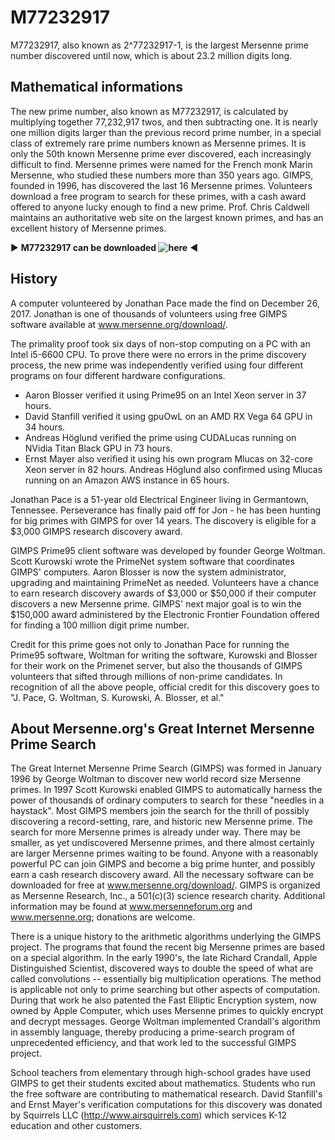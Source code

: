 # M77232917
M77232917, also known as 2^77232917-1, is the largest Mersenne prime number discovered until now, which is about 23.2 million digits long.

## Mathematical informations

The new prime number, also known as M77232917, is calculated by multiplying together 77,232,917 twos, and then subtracting one. It is nearly one million digits larger than the previous record prime number, in a special class of extremely rare prime numbers known as Mersenne primes. It is only the 50th known Mersenne prime ever discovered, each increasingly difficult to find. Mersenne primes were named for the French monk Marin Mersenne, who studied these numbers more than 350 years ago. GIMPS, founded in 1996, has discovered the last 16 Mersenne primes. Volunteers download a free program to search for these primes, with a cash award offered to anyone lucky enough to find a new prime. Prof. Chris Caldwell maintains an authoritative web site on the largest known primes, and has an excellent history of Mersenne primes.

▶ **M77232917 can be downloaded ![here](https://github.com/RealRoti/M77232917/releases/tag/zip)** ◀


## History

A computer volunteered by Jonathan Pace made the find on December 26, 2017. Jonathan is one of thousands of volunteers using free GIMPS software available at www.mersenne.org/download/.

The primality proof took six days of non-stop computing on a PC with an Intel i5-6600 CPU. To prove there were no errors in the prime discovery process, the new prime was independently verified using four different programs on four different hardware configurations.

- Aaron Blosser verified it using Prime95 on an Intel Xeon server in 37 hours.
- David Stanfill verified it using gpuOwL on an AMD RX Vega 64 GPU in 34 hours.
- Andreas Höglund verified the prime using CUDALucas running on NVidia Titan Black GPU in 73 hours.
- Ernst Mayer also verified it using his own program Mlucas on 32-core Xeon server in 82 hours. Andreas Höglund also confirmed using Mlucas running on an Amazon AWS instance in 65 hours.

Jonathan Pace is a 51-year old Electrical Engineer living in Germantown, Tennessee. Perseverance has finally paid off for Jon - he has been hunting for big primes with GIMPS for over 14 years. The discovery is eligible for a $3,000 GIMPS research discovery award.

GIMPS Prime95 client software was developed by founder George Woltman. Scott Kurowski wrote the PrimeNet system software that coordinates GIMPS' computers. Aaron Blosser is now the system administrator, upgrading and maintaining PrimeNet as needed. Volunteers have a chance to earn research discovery awards of $3,000 or $50,000 if their computer discovers a new Mersenne prime. GIMPS' next major goal is to win the $150,000 award administered by the Electronic Frontier Foundation offered for finding a 100 million digit prime number.

Credit for this prime goes not only to Jonathan Pace for running the Prime95 software, Woltman for writing the software, Kurowski and Blosser for their work on the Primenet server, but also the thousands of GIMPS volunteers that sifted through millions of non-prime candidates.  In recognition of all the above people, official credit for this discovery goes to "J. Pace, G. Woltman, S. Kurowski, A. Blosser, et al."

## About Mersenne.org's Great Internet Mersenne Prime Search

The Great Internet Mersenne Prime Search (GIMPS) was formed in January 1996 by George Woltman to discover new world record size Mersenne primes. In 1997 Scott Kurowski enabled GIMPS to automatically harness the power of thousands of ordinary computers to search for these "needles in a haystack". Most GIMPS members join the search for the thrill of possibly discovering a record-setting, rare, and historic new Mersenne prime. The search for more Mersenne primes is already under way. There may be smaller, as yet undiscovered Mersenne primes, and there almost certainly are larger Mersenne primes waiting to be found. Anyone with a reasonably powerful PC can join GIMPS and become a big prime hunter, and possibly earn a cash research discovery award. All the necessary software can be downloaded for free at www.mersenne.org/download/. GIMPS is organized as Mersenne Research, Inc., a 501(c)(3) science research charity. Additional information may be found at www.mersenneforum.org and www.mersenne.org; donations are welcome.

There is a unique history to the arithmetic algorithms underlying the GIMPS project. The programs that found the recent big Mersenne primes are based on a special algorithm. In the early 1990's, the late Richard Crandall, Apple Distinguished Scientist, discovered ways to double the speed of what are called convolutions -- essentially big multiplication operations. The method is applicable not only to prime searching but other aspects of computation. During that work he also patented the Fast Elliptic Encryption system, now owned by Apple Computer, which uses Mersenne primes to quickly encrypt and decrypt messages. George Woltman implemented Crandall's algorithm in assembly language, thereby producing a prime-search program of unprecedented efficiency, and that work led to the successful GIMPS project.

School teachers from elementary through high-school grades have used GIMPS to get their students excited about mathematics. Students who run the free software are contributing to mathematical research. David Stanfill's and Ernst Mayer's verification computations for this discovery was donated by Squirrels LLC (http://www.airsquirrels.com) which services K-12 education and other customers.
